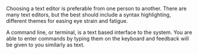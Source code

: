 Choosing a text editor is preferable from one person to another. There are many text editors, but the best should include a syntax highlighting, different themes for easing eye strain and fatigue.

 

A command line, or terminal, is a text based interface to the system. You are able to enter commands by typing them on the keyboard and feedback will be given to you similarly as text.